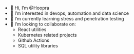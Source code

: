 - 👋  Hi, I’m @Hoopra
- 👀  I’m interested in devops, automation and data science
- 🌱  I’m currently learning stress and penetration testing
- 💞️  I’m looking to collaborate on:
  - React utilities
  - Kubernetes related projects
  - Github Actions
  - SQL utility libraries

<!---
Hoopra/Hoopra is a ✨ special ✨ repository because its `README.md` (this file) appears on your GitHub profile.
You can click the Preview link to take a look at your changes.
--->

